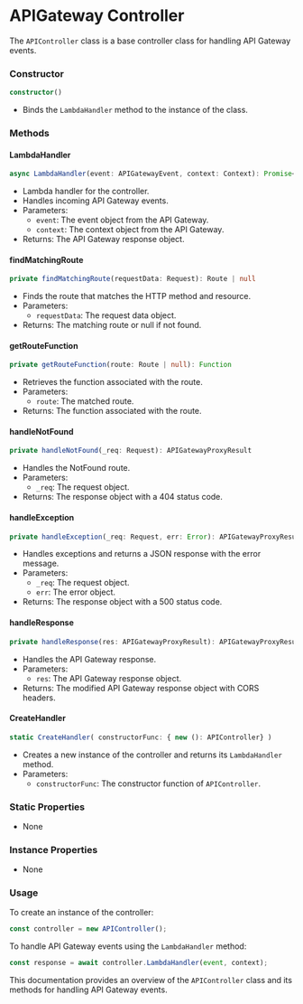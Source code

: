 # APIGateway Controller

The `APIController` class is a base controller class for handling API Gateway events.

### Constructor

```ts
constructor()
```

- Binds the `LambdaHandler` method to the instance of the class.

### Methods

#### LambdaHandler

```ts
async LambdaHandler(event: APIGatewayEvent, context: Context): Promise<APIGatewayProxyResult>
```

- Lambda handler for the controller.
- Handles incoming API Gateway events.
- Parameters:
  - `event`: The event object from the API Gateway.
  - `context`: The context object from the API Gateway.
- Returns: The API Gateway response object.

#### findMatchingRoute

```ts
private findMatchingRoute(requestData: Request): Route | null
```

- Finds the route that matches the HTTP method and resource.
- Parameters:
  - `requestData`: The request data object.
- Returns: The matching route or null if not found.

#### getRouteFunction

```ts
private getRouteFunction(route: Route | null): Function
```

- Retrieves the function associated with the route.
- Parameters:
  - `route`: The matched route.
- Returns: The function associated with the route.

#### handleNotFound

```ts
private handleNotFound(_req: Request): APIGatewayProxyResult
```

- Handles the NotFound route.
- Parameters:
  - `_req`: The request object.
- Returns: The response object with a 404 status code.

#### handleException

```ts
private handleException(_req: Request, err: Error): APIGatewayProxyResult
```

- Handles exceptions and returns a JSON response with the error message.
- Parameters:
  - `_req`: The request object.
  - `err`: The error object.
- Returns: The response object with a 500 status code.

#### handleResponse

```ts
private handleResponse(res: APIGatewayProxyResult): APIGatewayProxyResult
```

- Handles the API Gateway response.
- Parameters:
  - `res`: The API Gateway response object.
- Returns: The modified API Gateway response object with CORS headers.

#### CreateHandler

```ts
static CreateHandler( constructorFunc: { new (): APIController} )
```

- Creates a new instance of the controller and returns its `LambdaHandler` method.
- Parameters:
  - `constructorFunc`: The constructor function of `APIController`.

### Static Properties

- None

### Instance Properties

- None

### Usage

To create an instance of the controller:

```ts
const controller = new APIController();
```

To handle API Gateway events using the `LambdaHandler` method:

```ts
const response = await controller.LambdaHandler(event, context);
```

This documentation provides an overview of the `APIController` class and its methods for handling API Gateway events.